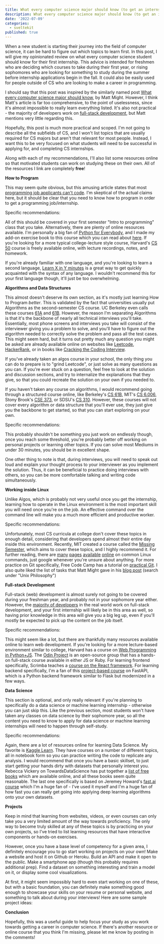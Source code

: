 ```yaml
---
title: What every computer science major should know (to get an internship)
description: What every computer science major should know (to get an internship)
date: '2022-07-09'
categories:
  - sveltekit
published: true
---
```


When a new student is starting their journey into the field of computer science, it can be hard to figure out which topics to learn first. In this post, I will give my opinionated review on what every computer science student should know for their first internship. This advice is intended for freshmen who are deciding which courses to take during their first year, or rising sophomores who are looking for something to study during the summer before internship applications begin in the fall. It could also be easily used for people outside of CS who are looking to make a career in programming.

I should say that this post was inspired by the similarly named post [What every computer science major should know](https://matt.might.net/articles/what-cs-majors-should-know/), by Matt Might. However, I think Matt's article is far too comprehensive, to the point of uselessness, since it's almost impossible to really learn everything listed. It's also not practical - the majority of developers work on [full-stack development](https://insights.stackoverflow.com/survey/2021#developer-roles-dev-type-us), but Matt mentions very little regarding this.

Hopefully, this post is much more practical and scoped. I'm not going to describe all the subfields of CS, and I won't list topics that are usually required for CS majors but aren't that relevant for most people. Instead, I want this to be very focused on what students will need to be successful in applying for, and completing CS internships.

Along with each of my recommendations, I'll also list some resources online so that motivated students can work on studying these on their own. All of the resources I link are completely **free**!

**How to Program**

This may seem quite obvious, but this amusing article states that most [programming job applicants can't code](https://blog.codinghorror.com/why-cant-programmers-program/). I'm skeptical of the actual claims here, but it should be clear that you need to know how to program in order to get a programming job/internship.

Specific recommendations:

All of this should be covered in your first semester "Intro to programming" class that you take. Alternatively, there are plenty of online resources available. I'm personally a big fan of [Python for Everybody](http://py4e.com/), and I made my add-on exercise book to this course which you can read about [here](https://saumikn.com/blog/an-interactive-exercise-book-to-learn-python-better/). If you're looking for a more typical college-lecture style course, Harvard's [CS 50](https://cs50.harvard.edu/python/2022/) course is freely available online, with lecture recordings, notes, and homework.

If you're already familiar with one language, and you're looking to learn a second language, [Learn X in Y minutes](https://learnxinyminutes.com) is a great way to get quickly acquainted with the syntax of any language. I wouldn't recommend this for your first language though, it'll just be too overwhelming.

**Algorithms and Data Structures**

This almost doesn't deserve its own section, as it's mostly just learning How to Program <em>better</em>. This is validated by the fact that universities usually put Algorithms as the second-semester CS course. UC Berkeley even calls these courses [61A](https://cs61a.org) and [61B](https://sp21.datastructur.es). However, the reason I'm separating Algorithms is that it's the backbone of nearly all technical interviews you'll take. Essentially, most phone screens and interviews you take will consist of the interviewer giving you a problem to solve, and you'll have to figure out the algorithm needed to correctly solve the problem and pass all the test cases. This might seem hard, but it turns out pretty much any question you might be asked are already available online on websites like [Leetcode](http://leetcode.com/), [HackerRank](https://www.hackerrank.com/), or in books like [Cracking the Coding Interview](https://www.crackingthecodinginterview.com/).

If you've already taken an algos course in your school, the only thing you can do to prepare is to "grind Leetcode", or just solve as many questions as you can. If you're ever stuck on a question, feel free to look at the solution and discussion sections, and try to internalize the explanations that they give, so that you could recreate the solution on your own if you needed to.

If you haven't taken any course on algorithms, I would recommend going through a structured course online, like Berkeley's [CS 61B](https://sp21.datastructur.es), MIT's [CS 6.006](https://ocw.mit.edu/courses/6-006-introduction-to-algorithms-fall-2011/), Stony Brook's [CSE 373](https://www3.cs.stonybrook.edu/~skiena/373/videos/), or SDSU's [CS 310](https://www.youtube.com/playlist?list=PLpPXw4zFa0uKKhaSz87IowJnOTzh9tiBk). However, these courses will not cover every algorithm or data structure that you'll ever use, they just give you the backbone to get started, so that you can start exploring on your own.

Specific recommendations:

This probably shouldn't be something you just work on endlessly though, once you reach some threshold, you're probably better off working on personal projects or learning other topics. If you can solve most Mediums in under 30 minutes, you should be in excellent shape.

One other thing to note is that, during interviews, you will need to speak out loud and explain your thought process to your interviewer as you implement the solution. Thus, it can be beneficial to practice doing interviews with others, so you can be more comfortable talking and writing code simultaneously.

**Working inside Linux**

Unlike Algos, which is probably not very useful once you get the internship, learning how to operate in the Linux environment is the most important skill you will need once you're on the job. An effective command over the command line will make you a much more efficient and productive worker.

Specific recommendations:

Unfortunately, most CS curricula at college don't cover these topics in enough detail, considering that developers spend almost their entire day inside this environment. Recently, MIT created a course called the [Missing Semester](https://missing.csail.mit.edu/), which aims to cover these topics, and I highly recommend it. For further reading, there are [many](https://www.tutorialworks.com/linux-commands/) [pages](https://mindmajix.com/linux-networking-commands-best-examples) [available](https://www.journaldev.com/43930/process-management-in-linux) [online](https://www.tecmint.com/linux-file-management-commands/) on common Linux commands, just google whenever you're unsure about anything. For more practice on Git specifically, Free Code Camp has a tutorial on [practical Git](https://www.freecodecamp.org/news/practical-git-and-git-workflows). I also quite liked the list of tasks that Matt Might gave in his [blog post](https://matt.might.net/articles/what-cs-majors-should-know/) (search under "Unix Philosophy")

**Full-stack Development**

Full-stack (web) development is almost surely not going to be covered during your freshman year, and probably not in your sophomore year either. However, the [majority of developers](https://insights.stackoverflow.com/survey/2021#developer-roles-dev-type-us) in the real world work on full-stack development, and your first internship will likely be in this area as well, so having prior knowledge in this area will give you a big leg up, even if you'll mostly be expected to pick up the content on the job itself.

Specific recommendations:

This might seem like a lot, but there are thankfully many resources available online to learn web development. If you're looking for a more lecture-based environment similar to college, Harvard has a course on [Web Programming in Python+JS](https://www.google.com/search?q=harvard+web+programming&sourceid=chrome&ie=UTF-8). The [Odin Project](https://www.theodinproject.com/paths) is an open-source group that has a hands-on full-stack course available in either JS or Ruby. For learning frontend specifically, Scrimba teaches a [course on the React framework](https://scrimba.com/learn/learnreact). For learning backend specifically, I'm a fan of this [project-based course](https://christophergs.com/tutorials/ultimate-fastapi-tutorial-pt-1-hello-world/) on FastAPI, which is a Python backend framework similar to Flask but modernized in a few ways.

**Data Science**

This section is optional, and only really relevant if you're planning to specifically do a data science or machine learning internship - otherwise you can just skip this. Like the previous section, most students won't have taken any classes on data science by their sophomore year, so all the content you need to know to apply for data science or machine learning internships will need to happen through self-study.

Specific recommendations:

Again, there are a lot of resources online for learning Data Science. My favorite is [Kaggle Learn](http://kaggle.com/learn). They have courses on a number of different topics, all in notebook form so you can practice writing the code to replicate any analysis. I would recommend that once you have a basic skillset, to just start getting your hands dirty with datasets that personally interest you. Rebecca Vickery on TowardsDataScience has put together a [list of free books](https://towardsdatascience.com/6-free-data-science-books-for-complete-beginners-636810c0a06f) which are available online, and all these books seem quite reasonable. The last one specifically is based on Jeremey Howard's [fast.ai course](http://course.fast.ai) which I'm a huge fan of - I've used it myself and I'm a huge fan of how fast you can really get going into applying deep learning algorithms onto your own datasets.

**Projects**

Keep in mind that learning from websites, videos, or even courses can only take you a very limited amount of the way towards proficiency. The only way to become truly skilled at any of these topics is by practicing on your own projects, so I've tried to list learning resources that have interactive components or hands-on exercises.

However, once you have a base level of competency for a given area, I definitely encourage you to go start working on projects on your own! Make a website and host it on Github or Heroku. Build an API and make it open to the public. Make a smartphone app (though this probably requires additional prep). Find a dataset on something interesting and train a model on it, or display some cool visualizations.

At first, it might seem impossibly hard to even start working on one of these, but with a basic foundation, you can definitely make something good enough to showcase your skills on your resume or personal website, and something to talk about during your interviews! Here are some sample project ideas:

**Conclusion**

Hopefully, this was a useful guide to help focus your study as you work towards getting a career in computer science. If there's another resource or online course that you think I'm missing, please let me know by posting in the comments!

